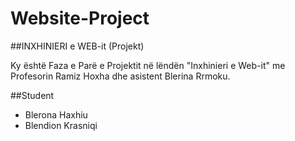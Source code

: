 # Website-Project

##INXHINIERI e WEB-it (Projekt)

Ky është Faza e Parë e Projektit në lëndën "Inxhinieri e Web-it" me Profesorin Ramiz Hoxha dhe asistent Blerina Rrmoku.

##Student
- Blerona Haxhiu
- Blendion Krasniqi
